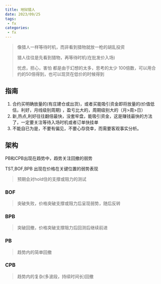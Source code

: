 ```yaml
---
title: 地狱猎人
date: 2023/09/25
tags:
 - fx
categories:
 - fx
---
```


> 像猎人一样等待时机，而非看到猎物就放一枪的胡乱投资
>
> 猎人往往是先看到猎物，再等待时机(在批发价入场)
>
> 忧虑，担心，害怕 都是由于幻想的太多，思考的太少
> 100倍数，可以用合约的50倍得到，也可以现货在低价的时候得到

## 指南
1. 合约买明确放量的(有庄建仓或出货)，或者买能吸引资金即将放量的(价值低估，利好，月线级别周期) ，盈亏比大的，周期级别大的（月>周>日）
2. 新,热点,利好往往翻倍最快，没套牢盘，能吸引资金，这是赚钱最快的方法了，一定要关注等待入场时机或者订单快挂单
3. 不能自已为是，不要有偏见，不要心存侥幸，而需要客观事实分析。
##  架构

PB和CPB出现在趋势中，趋势关注回撤的弱势

TST,BOF,BPB 出现在价格在关键位置的弱势表现 

> 预期会对hold住的支撑或阻力的测试

### BOF

> 突破失败，价格突破支撑或阻力后呈现弱势，随后反转

### BPB

> 突破回撤，价格突破支撑阻力后回测后继续前进

### PB 

>  趋势内的简单回撤

### CPB

> 趋势内的复杂(多波段，持续时间长)回撤